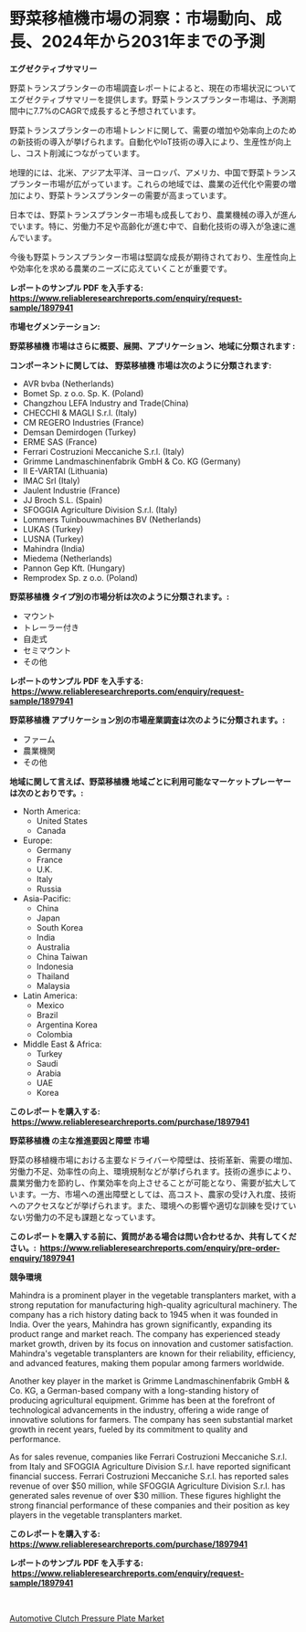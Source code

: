 <p><h1>野菜移植機市場の洞察：市場動向、成長、2024年から2031年までの予測</h1></p><p><strong>エグゼクティブサマリー</strong></p>
<p><p>野菜トランスプランターの市場調査レポートによると、現在の市場状況についてエグゼクティブサマリーを提供します。野菜トランスプランター市場は、予測期間中に7.7%のCAGRで成長すると予想されています。</p><p>野菜トランスプランターの市場トレンドに関して、需要の増加や効率向上のための新技術の導入が挙げられます。自動化やIoT技術の導入により、生産性が向上し、コスト削減につながっています。</p><p>地理的には、北米、アジア太平洋、ヨーロッパ、アメリカ、中国で野菜トランスプランター市場が広がっています。これらの地域では、農業の近代化や需要の増加により、野菜トランスプランターの需要が高まっています。</p><p>日本では、野菜トランスプランター市場も成長しており、農業機械の導入が進んでいます。特に、労働力不足や高齢化が進む中で、自動化技術の導入が急速に進んでいます。</p><p>今後も野菜トランスプランター市場は堅調な成長が期待されており、生産性向上や効率化を求める農業のニーズに応えていくことが重要です。</p></p>
<p><strong>レポートのサンプル PDF を入手する: <a href="https://www.reliableresearchreports.com/enquiry/request-sample/1897941">https://www.reliableresearchreports.com/enquiry/request-sample/1897941</a></strong></p>
<p><strong>市場セグメンテーション:</strong></p>
<p><strong> 野菜移植機 市場はさらに概要、展開、アプリケーション、地域に分類されます :</strong></p>
<p><strong>コンポーネントに関しては、 野菜移植機 市場は次のように分類されます: &nbsp;</strong></p>
<p><ul><li>AVR bvba (Netherlands)</li><li>Bomet Sp. z o.o. Sp. K. (Poland)</li><li>Changzhou LEFA Industry and Trade(China)</li><li>CHECCHI & MAGLI S.r.l. (Italy)</li><li>CM REGERO Industries (France)</li><li>Demsan Demirdogen (Turkey)</li><li>ERME SAS (France)</li><li>Ferrari Costruzioni Meccaniche S.r.l. (Italy)</li><li>Grimme Landmaschinenfabrik GmbH & Co. KG (Germany)</li><li>II E-VARTAI (Lithuania)</li><li>IMAC Srl (Italy)</li><li>Jaulent Industrie (France)</li><li>JJ Broch S.L. (Spain)</li><li>SFOGGIA Agriculture Division S.r.l. (Italy)</li><li>Lommers Tuinbouwmachines BV (Netherlands)</li><li>LUKAS (Turkey)</li><li>LUSNA (Turkey)</li><li>Mahindra (India)</li><li>Miedema (Netherlands)</li><li>Pannon Gep Kft. (Hungary)</li><li>Remprodex Sp. z o.o. (Poland)</li></ul></p>
<p><strong> 野菜移植機 タイプ別の市場分析は次のように分類されます。:</strong></p>
<p><ul><li>マウント</li><li>トレーラー付き</li><li>自走式</li><li>セミマウント</li><li>その他</li></ul></p>
<p><strong>レポートのサンプル PDF を入手する: &nbsp;<a href="https://www.reliableresearchreports.com/enquiry/request-sample/1897941">https://www.reliableresearchreports.com/enquiry/request-sample/1897941</a></strong></p>
<p><strong> 野菜移植機 アプリケーション別の市場産業調査は次のように分類されます。:</strong></p>
<p><ul><li>ファーム</li><li>農業機関</li><li>その他</li></ul></p>
<p><strong>地域に関して言えば、野菜移植機 地域ごとに利用可能なマーケットプレーヤーは次のとおりです。:</strong></p>
<p><ul>
    <li>
        North America:
        <ul>
            <li>United States</li>
            <li>Canada</li>
        </ul>
    </li>
    <li>
        Europe:
        <ul>
            <li>Germany</li>
            <li>France</li>
            <li>U.K.</li>
            <li>Italy</li>
            <li>Russia</li>
        </ul>
    </li>
    <li>
        Asia-Pacific:
        <ul>
            <li>China</li>
            <li>Japan</li>
            <li>South Korea</li>
            <li>India</li>
            <li>Australia</li>
            <li>China Taiwan</li>
            <li>Indonesia</li>
            <li>Thailand</li>
            <li>Malaysia</li>
        </ul>
    </li>
    <li>
        Latin America:
        <ul>
            <li>Mexico</li>
            <li>Brazil</li>
            <li>Argentina Korea</li>
            <li>Colombia</li>
        </ul>
    </li>
    <li>
        Middle East & Africa:
        <ul>
            <li>Turkey</li>
            <li>Saudi</li>
            <li>Arabia</li>
            <li>UAE</li>
            <li>Korea</li>
        </ul>
    </li>
    </ul></p>
<p><strong>このレポートを購入する: &nbsp;<a href="https://www.reliableresearchreports.com/purchase/1897941">https://www.reliableresearchreports.com/purchase/1897941</a></strong></p>
<p><strong>野菜移植機 の主な推進要因と障壁 市場</strong></p>
<p><p>野菜の移植機市場における主要なドライバーや障壁は、技術革新、需要の増加、労働力不足、効率性の向上、環境規制などが挙げられます。技術の進歩により、農業労働力を節約し、作業効率を向上させることが可能となり、需要が拡大しています。一方、市場への進出障壁としては、高コスト、農家の受け入れ度、技術へのアクセスなどが挙げられます。また、環境への影響や適切な訓練を受けていない労働力の不足も課題となっています。</p></p>
<p><strong>このレポートを購入する前に、質問がある場合は問い合わせるか、共有してください。:&nbsp; <a href="https://www.reliableresearchreports.com/enquiry/pre-order-enquiry/1897941">https://www.reliableresearchreports.com/enquiry/pre-order-enquiry/1897941</a></strong></p>
<p><strong>競争環境</strong></p>
<p><p>Mahindra is a prominent player in the vegetable transplanters market, with a strong reputation for manufacturing high-quality agricultural machinery. The company has a rich history dating back to 1945 when it was founded in India. Over the years, Mahindra has grown significantly, expanding its product range and market reach. The company has experienced steady market growth, driven by its focus on innovation and customer satisfaction. Mahindra's vegetable transplanters are known for their reliability, efficiency, and advanced features, making them popular among farmers worldwide.</p><p>Another key player in the market is Grimme Landmaschinenfabrik GmbH & Co. KG, a German-based company with a long-standing history of producing agricultural equipment. Grimme has been at the forefront of technological advancements in the industry, offering a wide range of innovative solutions for farmers. The company has seen substantial market growth in recent years, fueled by its commitment to quality and performance.</p><p>As for sales revenue, companies like Ferrari Costruzioni Meccaniche S.r.l. from Italy and SFOGGIA Agriculture Division S.r.l. have reported significant financial success. Ferrari Costruzioni Meccaniche S.r.l. has reported sales revenue of over $50 million, while SFOGGIA Agriculture Division S.r.l. has generated sales revenue of over $30 million. These figures highlight the strong financial performance of these companies and their position as key players in the vegetable transplanters market.</p></p>
<p><strong>このレポートを購入する: &nbsp; <a href="https://www.reliableresearchreports.com/purchase/1897941">https://www.reliableresearchreports.com/purchase/1897941</a></strong></p>
<p><strong>レポートのサンプル PDF を入手する: &nbsp;<a href="https://www.reliableresearchreports.com/enquiry/request-sample/1897941">https://www.reliableresearchreports.com/enquiry/request-sample/1897941</a></strong><strong></strong></p>
<p>&nbsp;</p>
<p><p><a href="https://five-trouble-98a.notion.site/Automotive-Clutch-Pressure-Plate-Market-Size-Furnishes-Valuable-Information-Encompassing-Market-Shar-c1d063d5707d4069a973df27e51c28ff">Automotive Clutch Pressure Plate Market</a></p></p>